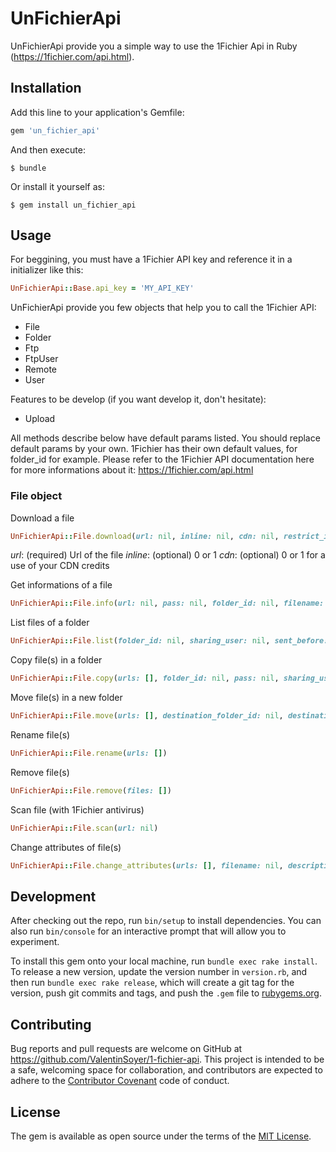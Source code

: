 # UnFichierApi

UnFichierApi provide you a simple way to use the 1Fichier Api in Ruby (https://1fichier.com/api.html).

## Installation

Add this line to your application's Gemfile:

```ruby
gem 'un_fichier_api'
```

And then execute:

    $ bundle

Or install it yourself as:

    $ gem install un_fichier_api

## Usage

For beggining, you must have a 1Fichier API key and reference it in a initializer like this:

```ruby
UnFichierApi::Base.api_key = 'MY_API_KEY'
```

UnFichierApi provide you few objects that help you to call the 1Fichier API:
- File
- Folder
- Ftp
- FtpUser
- Remote
- User

Features to be develop (if you want develop it, don't hesitate):
- Upload

All methods describe below have default params listed. You should replace default params by your own. 1Fichier has their own default values, for folder_id for example. Please refer to the 1Fichier API documentation here for more informations about it: https://1fichier.com/api.html

### File object

Download a file
```ruby
UnFichierApi::File.download(url: nil, inline: nil, cdn: nil, restrict_ip: nil, single: nil, pass: nil, no_ssl: nil, folder_id: nil, filename: nil, sharing_user: nil)
```
*url*: (required) Url of the file
*inline*: (optional) 0 or 1
*cdn*: (optional) 0 or 1 for a use of your CDN credits

Get informations of a file
```ruby
UnFichierApi::File.info(url: nil, pass: nil, folder_id: nil, filename: nil, sharing_user: nil)
```

List files of a folder
```ruby
UnFichierApi::File.list(folder_id: nil, sharing_user: nil, sent_before: nil, sent_after: nil)
```

Copy file(s) in a folder
```ruby
UnFichierApi::File.copy(urls: [], folder_id: nil, pass: nil, sharing_user: nil, rename: nil)
```

Move file(s) in a new folder
```ruby
UnFichierApi::File.move(urls: [], destination_folder_id: nil, destination_user: nil, rename: nil)
```

Rename file(s)
```ruby
UnFichierApi::File.rename(urls: [])
```

Remove file(s)
```ruby
UnFichierApi::File.remove(files: [])
```

Scan file (with 1Fichier antivirus)
```ruby
UnFichierApi::File.scan(url: nil)
```

Change attributes of file(s)
```ruby
UnFichierApi::File.change_attributes(urls: [], filename: nil, description: nil, pass: nil, no_ssl: nil, inline: nil, cdn: nil, acl: { ip: [], country: [], email: [], premium: nil })
```

## Development

After checking out the repo, run `bin/setup` to install dependencies. You can also run `bin/console` for an interactive prompt that will allow you to experiment.

To install this gem onto your local machine, run `bundle exec rake install`. To release a new version, update the version number in `version.rb`, and then run `bundle exec rake release`, which will create a git tag for the version, push git commits and tags, and push the `.gem` file to [rubygems.org](https://rubygems.org).

## Contributing

Bug reports and pull requests are welcome on GitHub at https://github.com/ValentinSoyer/1-fichier-api. This project is intended to be a safe, welcoming space for collaboration, and contributors are expected to adhere to the [Contributor Covenant](http://contributor-covenant.org) code of conduct.

## License

The gem is available as open source under the terms of the [MIT License](https://opensource.org/licenses/MIT).

